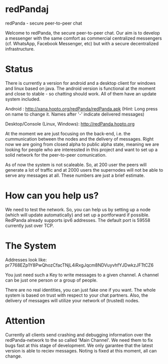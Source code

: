 redPandaj
=========

redPanda - secure peer-to-peer chat


Welcome to redPanda, the secure peer-to-peer chat. Our aim is to develop a messenger with the same comfort as commercial centralized messengers (cf. WhatsApp, Facebook Messenger, etc) but with a secure decentralized infrastructure.

Status
=========

There is currently a version for android and a desktop client for windows and linux based on java. The android version is functional at the moment and close to stable - so chatting should work. All of them have an update system included.

Android : http://xana.hopto.org/redPanda/redPanda.apk (Hint: Long press on name to change it. Names after '-' indicate delivered messages)

Desktop/Console (Linux, Windows): http://redPanda.hopto.org

At the moment we are just focusing on the back-end, i.e. the cummunication between the nodes and the delivery of messages. Right now we are going from closed alpha to public alpha state, meaning we are looking for people who are interessted in this project and want to set up a solid network for the peer-to-peer comunication.

As of now the system is not scaleable. So, at 200 user the peers will generate a lot of traffic and at 2000 users the supernodes will not be able to serve any messages at all. These numbers are just a brief estimate.

How can you help us?
=========
We need to test the network. So, you can help us by setting up a node (which will update automatically) and set up a portforward if possible. RedPanda already supports ipv6 addresses. The default port is 59558 currently just over TCP.

The System
=========
Addresses look like: pr7768EZp1Y8PwQhozCfacTNjL4iRxgJqcm8NDVuyvhfYJDwkzJFTtCZ6

You just need such a Key to write messages to a given channel. A channel can be just one person or a group of people.

There are no real identities, you can just fake one if you want. The whole system is based on trust with respect to your chat partners. Also, the delivery of messages will utilize your network of (trusted) nodes.


Attention
=========
Currently all clients send crashing and debugging information over the redPanda-network to the so called 'Main Channel'. We need them to fix bugs fast at this stage of development.
We only garantee that the latest version is able to reciev messages.
Noting is fixed at this moment, all can change.
